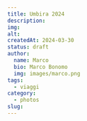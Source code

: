 ```yaml
---
title: Umbira 2024
description: 
img: 
alt: 
createdAt: 2024-03-30
status: draft
author:
  name: Marco
  bio: Marco Bonomo
  img: images/marco.png
tags:
  - viaggi
category:
  - photos
slug:
---
```

